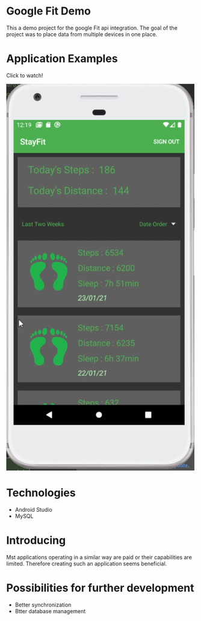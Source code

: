 # Google Fit Demo
This a demo project for the google Fit api integration. The goal of the project was to place data from multiple devices in one place.

# Application Examples
Click to watch!

[![StayFit](https://github.com/tobiaszmateusz/StayFit/blob/master/1.png)](https://youtu.be/nmhWaizxUyA "Click to watch!")

# Technologies
* Android Studio
* MySQL

# Introducing
Mst applications operating in a similar way are paid or their capabilities are limited. Therefore creating such an application seems beneficial.


# Possibilities for further development
* Better synchronization
* Btter database management
